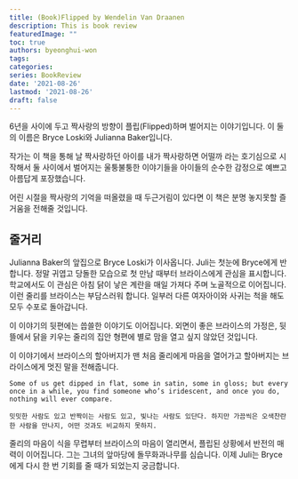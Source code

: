 ```yaml
---
title: (Book)Flipped by Wendelin Van Draanen
description: This is book review 
featuredImage: ""
toc: true
authors: byeonghui-won
tags:
categories: 
series: BookReview
date: '2021-08-26'
lastmod: '2021-08-26'
draft: false
---
```


6년을 사이에 두고 짝사랑의 방향이 플립(Flipped)하며 벌어지는 이야기입니다. 이 둘의 이름은 Bryce Loski와 Julianna Baker입니다. 

작가는 이 책을 통해 날 짝사랑하던 아이를 내가 짝사랑하면 어떨까 라는 호기심으로 시작해서 둘 사이에서 벌어지는 울퉁불퉁한 이야기들을 아이들의 순수한 감정으로 예쁘고 아름답게 포장했습니다. 

어린 시절을 짝사랑의 기억을 떠올렸을 때 두근거림이 있다면 이 책은 분명 놓지못할 즐거움을 전해줄 것입니다. 

## 줄거리 

Julianna Baker의 앞집으로 Bryce Loski가 이사옵니다. Juli는 첫눈에 Bryce에게 반합니다. 정말 귀엽고 당돌한 모습으로 첫 만남 때부터 브라이스에게 관심을 표시합니다. 학교에서도 이 관심은 아침 닭이 낳은 계란을 매일 가져다 주며 노골적으로 이어집니다. 이런 줄리를 브라이스는 부담스러워 합니다. 일부러 다른 여자아이와 사귀는 척을 해도 모두 수포로 돌아갑니다. 

이 이야기의 뒷편에는 씁쓸한 이야기도 이어집니다. 외면이 좋은 브라이스의 가정은, 뒷뜰에서 닭을 키우는 줄리의 집안 형편에 별로 맘을 열고 싶지 않았던 것입니다. 

이 이야기에서 브라이스의 할아버지가 맨 처음 줄리에게 마음을 열어가고 할아버지는 브라이스에게 멋진 말을 전해줍니다. 

```
Some of us get dipped in flat, some in satin, some in gloss; but every once in a while, you find someone who’s iridescent, and once you do, nothing will ever compare.

밋밋한 사람도 있고 반짝이는 사람도 있고, 빛나는 사람도 있단다. 하지만 가끔씩은 오색찬란한 사람을 만나지, 어떤 것과도 비교하지 못하지.
```

줄리의 마음이 식을 무렵부터 브라이스의 마음이 열리면서, 플립된 상황에서 반전의 매력이 이어집니다. 그는 그녀의 앞마당에 돌무화과나무를 심습니다. 이제 Juli는 Bryce에게 다시 한 번 기회를 줄 때가 되었는지 궁금합니다.





